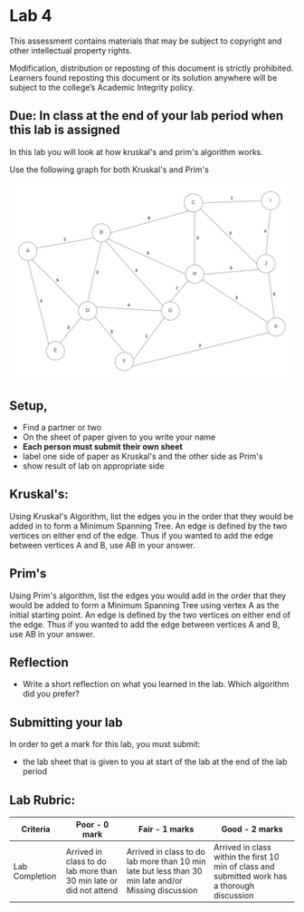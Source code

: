 # Lab 4

This assessment contains materials that may be subject to copyright and other intellectual property rights. 

Modification, distribution or reposting of this document is strictly prohibited. Learners found reposting this document or its solution anywhere will be subject to the college’s Academic Integrity policy.

## Due: In class at the end of your lab period when this lab is assigned

In this lab you will look at how kruskal's and prim's algorithm works.

Use the following graph for both Kruskal's and Prim's

![biggraph](lab4.png)

## Setup,

- Find a partner or two
- On the sheet of paper given to you write your name
- **Each person must submit their own sheet**
- label one side of paper as Kruskal's and the other side as Prim's
- show result of lab on appropriate side

## Kruskal's:

Using Kruskal's Algorithm, list the edges you in the order that they would be added in to form a Minimum Spanning Tree.   An edge is defined by the two vertices on either end of the edge.  Thus if you wanted to add the edge between vertices A and B,  use AB in your answer.  

## Prim's

Using Prim's algorithm, list the edges you would add in the order that they would be added to form a Minimum Spanning Tree using vertex A as the initial starting point. An edge is defined by the two vertices on either end of the edge.  Thus if you wanted to add the edge between vertices A and B,  use AB in your answer. 

## Reflection

- Write a short reflection on what you learned in the lab. Which algorithm did you prefer?

## Submitting your lab

In order to get a mark for this lab, you must submit:

* the lab sheet that is given to you at start of the lab at the end of the lab period




## Lab Rubric:

| Criteria       | Poor - 0 mark     | Fair - 1 marks                                                                                                                     | Good - 2 marks                                                              |
| -------------- | ----------------- | ------------------------------------------------------------------------------------------------------------------------------------ | --------------------------------------------------------------------------- |
| Lab Completion | Arrived in class to do lab more than 30 min late or  did not attend | Arrived in class to do lab more than 10 min late but less than 30 min late and/or Missing discussion | Arrived in class within the first 10 min of class and submitted work has a thorough discussion |

